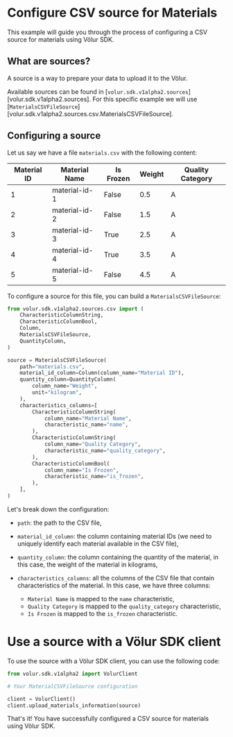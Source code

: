 # Configure CSV source for Materials

This example will guide you through the process of configuring a CSV source for materials using Völur SDK.

## What are sources?

A source is a way to prepare your data to upload it to the Völur.

Available sources can be found in
[`volur.sdk.v1alpha2.sources`][volur.sdk.v1alpha2.sources]. For this specific
example we will use
[`MaterialsCSVFileSource`][volur.sdk.v1alpha2.sources.csv.MaterialsCSVFileSource].

## Configuring a source

Let us say we have a file `materials.csv` with the following content:

| Material ID | Material Name         | Is Frozen | Weight | Quality Category |
|-------------|-----------------------|-----------|--------|------------------|
| 1           | material-id-1         | False     | 0.5    | A                |
| 2           | material-id-2         | False     | 1.5    | A                |
| 3           | material-id-3         | True      | 2.5    | A                |
| 4           | material-id-4         | True      | 3.5    | A                |
| 5           | material-id-5         | False     | 4.5    | A                |

To configure a source for this file, you can build a `MaterialsCSVFileSource`:

```python linenums="1"
from volur.sdk.v1alpha2.sources.csv import (
    CharacteristicColumnString,
    CharacteristicColumnBool,
    Column,
    MaterialsCSVFileSource,
    QuantityColumn,
)

source = MaterialsCSVFileSource(
    path="materials.csv",
    material_id_column=Column(column_name="Material ID"),
    quantity_column=QuantityColumn(
        column_name="Weight",
        unit="kilogram",
    ),
    characteristics_columns=[
        CharacteristicColumnString(
            column_name="Material Name",
            characteristic_name="name",
        ),
        CharacteristicColumnString(
            column_name="Quality Category",
            characteristic_name="quality_category",
        ),
        CharacteristicColumnBool(
            column_name="Is Frozen",
            characteristic_name="is_frozen",
        ),
    ],
)
```

Let's break down the configuration:

- `path`: the path to the CSV file,
- `material_id_column`: the column containing material IDs (we need to
   uniquely identify each material available in the CSV file),
- `quantity_column`: the column containing the quantity of the material,
  in this case, the weight of the material in kilograms,
- `characteristics_columns`: all the columns of the CSV file that contain
  characteristics of the material. In this case, we have three columns:

    - `Material Name` is mapped to the `name` characteristic,
    - `Quality Category` is mapped to the `quality_category` characteristic,
    - `Is Frozen` is mapped to the `is_frozen` characteristic.

# Use a source with a Völur SDK client

To use the source with a Völur SDK client, you can use the following code:

```python linenums="1"
from volur.sdk.v1alpha2 import VolurClient

# Your MaterialCSVFileSource configuration

client = VolurClient()
client.upload_materials_information(source)
```

That's it! You have successfully configured a CSV source for materials using Völur SDK.
